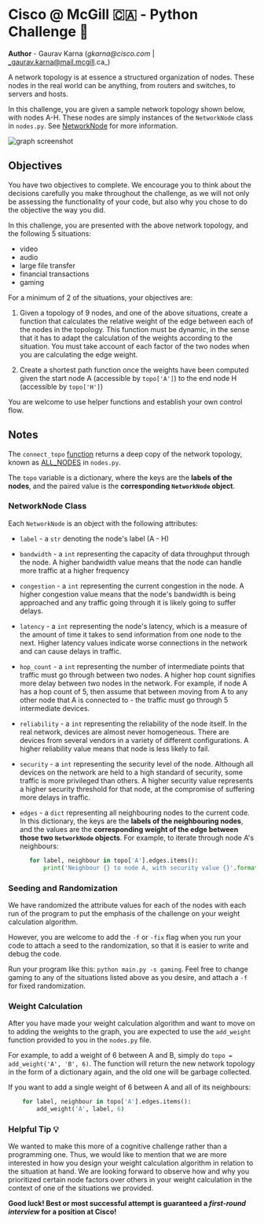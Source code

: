 # Cisco @ McGill :canada: - Python Challenge :snake:

**Author** - Gaurav Karna (_gkarna@cisco.com_ | _gaurav.karna@mail.mcgill.ca_)

A network topology is at essence a structured organization of nodes. These nodes in the real world can be anything, from routers and switches, to servers and hosts. 

In this challenge, you are given a sample network topology shown below, with nodes A-H. These nodes are simply instances of the ```NetworkNode``` class in ```nodes.py```. See [NetworkNode](https://wwwin-github.cisco.com/gkarna/Cisco-McGill-Python-Challenge/blob/186ed0b7031b4a443e1bca5f7895ae33f9d29b2f/nodes.py#L53) for more information.

![graph screenshot](https://i.ibb.co/HHCLYwy/Screen-Shot-2019-08-14-at-9-46-31-AM.png)

## Objectives

You have two objectives to complete. We encourage you to think about the decisions carefully you make throughout the challenge, as we will not only be assessing the functionality of your code, but also why you chose to do the objective the way you did.

In this challenge, you are presented with the above network topology, and the following 5 situations:
  - video
  - audio
  - large file transfer
  - financial transactions
  - gaming

For a minimum of 2 of the situations, your objectives are:
  1. Given a topology of 9 nodes, and one of the above situations, create a function that calculates the relative weight
of the edge between each of the nodes in the topology. This function must be dynamic, in the sense that it has to 
adapt the calculation of the weights according to the situation. You must take account of each factor of the two nodes
when you are calculating the edge weight.

  2. Create a shortest path function once the weights have been computed given the start node A (accessible by ```topo['A']```) to the end node H (accessible by ```topo['H']```)
  
You are welcome to use helper functions and establish your own control flow.

## Notes
The ```connect_topo``` [function](https://wwwin-github.cisco.com/gkarna/Cisco-McGill-Python-Challenge/blob/186ed0b7031b4a443e1bca5f7895ae33f9d29b2f/nodes.py#L39) returns a deep copy of the network topology, known as [ALL_NODES](https://wwwin-github.cisco.com/gkarna/Cisco-McGill-Python-Challenge/blob/186ed0b7031b4a443e1bca5f7895ae33f9d29b2f/nodes.py#L6) in ```nodes.py```. 

The ```topo``` variable is a dictionary, where the keys are the **labels of the nodes**, and the paired value is the **corresponding ```NetworkNode``` object**. 

### NetworkNode Class
Each ```NetworkNode``` is an object with the following attributes:
  - ```label``` - a ```str``` denoting the node's label (A - H)
  
  - ```bandwidth``` - a ```int``` representing the capacity of data throughput through the node. A higher bandwidth value means that the node can handle more traffic at a higher frequency
  
  - ```congestion``` - a ```int``` representing the current congestion in the node. A higher congestion value means that the node's bandwidth is being approached and any traffic going through it is likely going to suffer delays. 
  
  - ```latency``` - a ```int``` representing the node's latency, which is a measure of the amount of time it takes to send information from one node to the next. Higher latency values indicate worse connections in the network and can cause delays in traffic.
  
  - ```hop_count``` - a ```int``` representing the number of intermediate points that traffic must go through between two nodes. A higher hop count signifies more delay between two nodes in the network. For example, if node A has a hop count of 5, then assume that between moving from A to any other node that A is connected to - the traffic must go through 5 intermediate devices. 
  
  - ```reliability``` - a ```int``` representing the reliability of the node itself. In the real network, devices are almost never homogeneous. There are devices from several vendors in a variety of different configurations. A higher reliability value means that node is less likely to fail.
  
  - ```security``` - a ```int``` representing the security level of the node. Although all devices on the network are held to a high standard of security, some traffic is more privileged than others. A higher security value represents a higher security threshold for that node, at the compromise of suffering more delays in traffic.
  
  - ```edges``` - a ```dict``` representing all neighbouring nodes to the current code. In this dictionary, the keys are the **labels of the neighbouring nodes**, and the values are the **corresponding weight of the edge between those two ```NetworkNode``` objects**. For example, to iterate through node A's neighbours:
  
  ```python
        for label, neighbour in topo['A'].edges.items():
            print('Neighbour {} to node A, with security value {}'.format(label, topo[label].security))
  ```

### Seeding and Randomization
We have randomized the attribute values for each of the nodes with each run of the program to put the emphasis of the challenge on your weight calculation algorithm.

However, you are welcome to add the ```-f``` or ```-fix``` flag when you run your code to attach a seed to the randomization, so that it is easier to write and debug the code.

Run your program like this: ```python main.py -s gaming```. Feel free to change gaming to any of the situations listed above as you desire, and attach a ```-f``` for fixed randomization.

### Weight Calculation
After you have made your weight calculation algorithm and want to move on to adding the weights to the graph, you are expected to use the ```add_weight``` function provided to you in the ```nodes.py``` file.

For example, to add a weight of 6 between A and B, simply do ```topo = add_weight('A', 'B', 6)```. The function will return the new network topology in the form of a dictionary again, and the old one will be garbage collected.

If you want to add a single weight of 6 between A and all of its neighbours:
```python
    for label, neighbour in topo['A'].edges.items():
        add_weight('A', label, 6)
``` 


### Helpful Tip :bulb:
We wanted to make this more of a cognitive challenge rather than a programming one. Thus, we would like to mention that we are more interested in how you design your weight calculation algorithm in relation to the situation at hand. We are looking forward to observe how and why you prioritized certain node factors over others in your weight calculation in the context of one of the situations we provided.

**Good luck! Best or most successful attempt is guaranteed a _first-round interview_ for a position at Cisco!**
